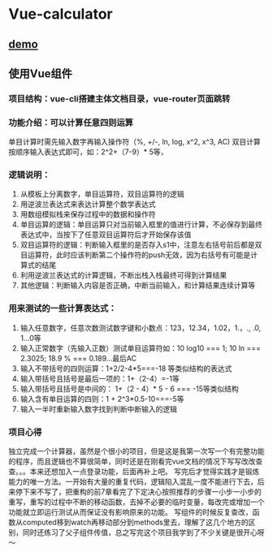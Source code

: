 # Vue-calculator
## [demo]()
## 使用Vue组件
### 项目结构：vue-cli搭建主体文档目录，vue-router页面跳转
### 功能介绍：可以计算任意四则运算
  单目计算时需先输入数字再输入操作符（%, +/-, ln, log, x^2, x^3, AC)
  双目计算按顺序输入表达式即可，如：2^2+（7-9）* 5等，
### 逻辑说明：
  1. 从模板上分离数字，单目运算符，双目运算符的逻辑
  2. 用逆波兰表达式来表达计算整个数学表达式
  3. 用数组模拟栈来保存过程中的数据和操作符
  4. 单目运算的逻辑：单目运算只对当前输入框里的值进行计算，不必保存到最终表达式中，当按下了任意双目运算符后才开始保存该值
  5. 双目运算符的逻辑：判断输入框里的是否存入s1中，注意左右括号前后都是双目运算符，此时应该判断第二个操作符的push无效，因为右括号有可能是计算式的结尾
  6. 利用逆波兰表达式的计算逻辑，不断出栈入栈最终可得到计算结果
  7. 其他逻辑：判断输入内容是否正确，中断当前输入，和计算结果连续计算等
### 用来测试的一些计算表达式：
1. 输入任意数字，任意次数测试数字键和小数点：123，12.34，1.02，1.，., .0, 1...0等
2. 输入正常数字（先输入正数）测试单目运算符如：10 log10 === 1; 10 ln === 2.3025; 18.9 % === 0.189...最后AC
3. 输入不带括号的四则运算：1+2/2-4*5===-18 等类似结构的表达式
4. 输入带括号且括号是最后一项的：1+（2-4）=-1等
5. 输入带括号且括号是中间的： 1+（2 - 4）* 5 - 6 === -15等类似结构
6. 输入含有单目运算的四则：1 + 2^3*0.5-10===-5等
7. 输入一半时重新输入数字找到判断中断输入的逻辑
### 项目心得
  独立完成一个计算器，虽然是个很小的项目，但是这是我第一次写一个有完整功能的程序，而且逻辑也不算很简单，同时还是在刚看完vue文档的情况下写写改改查查。。。本来还想加入一点登录功能，后面再补上吧。
  写完后才觉得实践才是锻炼能力的唯一方法。一开始有大量的重复代码，逻辑陷入混乱一度不能进行下去，后来停下来不写了，把重构的前7章看完了下定决心按照推荐的步骤一小步一小步的重写，重写的过程中不断的移动函数，去掉不必要的临时变量，每改完或增加一个功能就立即运行测试从而保证没有影响原来的功能。
  写组件的时候反复查改，函数从computed移到watch再移动部分到methods里去，理解了这几个地方的区别，同时还练习了父子组件传值，总之写完这个项目我学到了不少关键是很开心呀～
